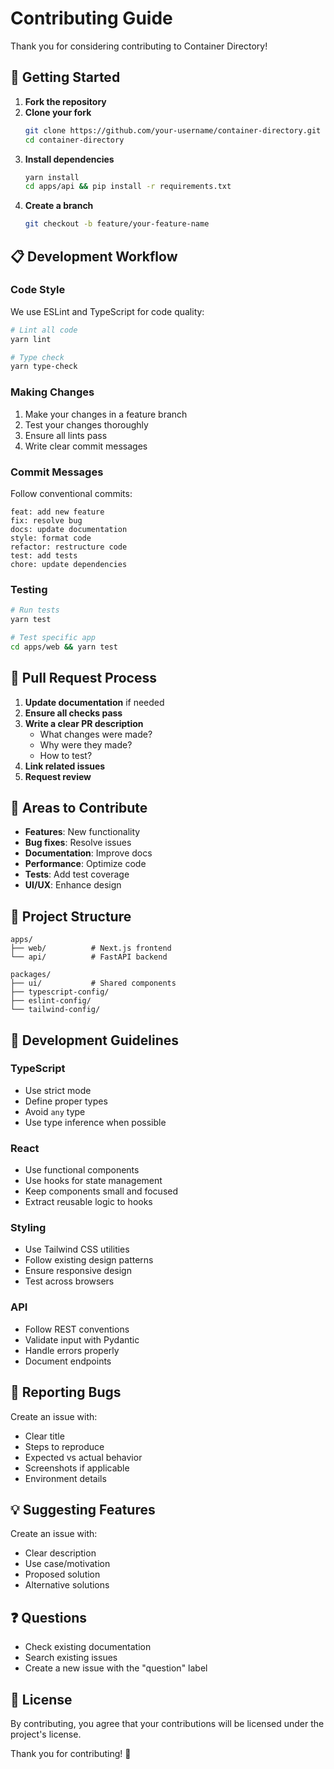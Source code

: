 # Contributing Guide

Thank you for considering contributing to Container Directory!

## 🚀 Getting Started

1. **Fork the repository**
2. **Clone your fork**
   ```bash
   git clone https://github.com/your-username/container-directory.git
   cd container-directory
   ```
3. **Install dependencies**
   ```bash
   yarn install
   cd apps/api && pip install -r requirements.txt
   ```
4. **Create a branch**
   ```bash
   git checkout -b feature/your-feature-name
   ```

## 📋 Development Workflow

### Code Style

We use ESLint and TypeScript for code quality:

```bash
# Lint all code
yarn lint

# Type check
yarn type-check
```

### Making Changes

1. Make your changes in a feature branch
2. Test your changes thoroughly
3. Ensure all lints pass
4. Write clear commit messages

### Commit Messages

Follow conventional commits:

```
feat: add new feature
fix: resolve bug
docs: update documentation
style: format code
refactor: restructure code
test: add tests
chore: update dependencies
```

### Testing

```bash
# Run tests
yarn test

# Test specific app
cd apps/web && yarn test
```

## 📝 Pull Request Process

1. **Update documentation** if needed
2. **Ensure all checks pass**
3. **Write a clear PR description**
   - What changes were made?
   - Why were they made?
   - How to test?
4. **Link related issues**
5. **Request review**

## 🎯 Areas to Contribute

- **Features**: New functionality
- **Bug fixes**: Resolve issues
- **Documentation**: Improve docs
- **Performance**: Optimize code
- **Tests**: Add test coverage
- **UI/UX**: Enhance design

## 📁 Project Structure

```
apps/
├── web/          # Next.js frontend
└── api/          # FastAPI backend

packages/
├── ui/           # Shared components
├── typescript-config/
├── eslint-config/
└── tailwind-config/
```

## 🔧 Development Guidelines

### TypeScript

- Use strict mode
- Define proper types
- Avoid `any` type
- Use type inference when possible

### React

- Use functional components
- Use hooks for state management
- Keep components small and focused
- Extract reusable logic to hooks

### Styling

- Use Tailwind CSS utilities
- Follow existing design patterns
- Ensure responsive design
- Test across browsers

### API

- Follow REST conventions
- Validate input with Pydantic
- Handle errors properly
- Document endpoints

## 🐛 Reporting Bugs

Create an issue with:
- Clear title
- Steps to reproduce
- Expected vs actual behavior
- Screenshots if applicable
- Environment details

## 💡 Suggesting Features

Create an issue with:
- Clear description
- Use case/motivation
- Proposed solution
- Alternative solutions

## ❓ Questions

- Check existing documentation
- Search existing issues
- Create a new issue with the "question" label

## 📄 License

By contributing, you agree that your contributions will be licensed under the project's license.

Thank you for contributing! 🎉
